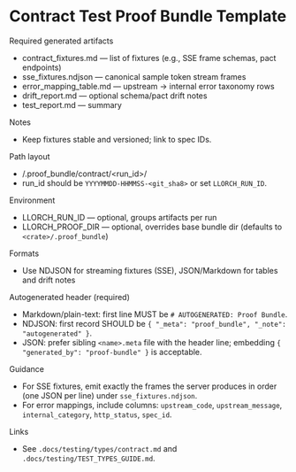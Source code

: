 # Contract Test Proof Bundle Template

Required generated artifacts

- contract_fixtures.md — list of fixtures (e.g., SSE frame schemas, pact endpoints)
- sse_fixtures.ndjson — canonical sample token stream frames
- error_mapping_table.md — upstream → internal error taxonomy rows
- drift_report.md — optional schema/pact drift notes
- test_report.md — summary

Notes

- Keep fixtures stable and versioned; link to spec IDs.

Path layout

- <crate>/.proof_bundle/contract/<run_id>/
- run_id should be `YYYYMMDD-HHMMSS-<git_sha8>` or set `LLORCH_RUN_ID`.

Environment

- LLORCH_RUN_ID — optional, groups artifacts per run
- LLORCH_PROOF_DIR — optional, overrides base bundle dir (defaults to `<crate>/.proof_bundle`)

Formats

- Use NDJSON for streaming fixtures (SSE), JSON/Markdown for tables and drift notes

Autogenerated header (required)

- Markdown/plain-text: first line MUST be `# AUTOGENERATED: Proof Bundle`.
- NDJSON: first record SHOULD be `{ "_meta": "proof_bundle", "_note": "autogenerated" }`.
- JSON: prefer sibling `<name>.meta` file with the header line; embedding `{ "generated_by": "proof-bundle" }` is acceptable.

Guidance

- For SSE fixtures, emit exactly the frames the server produces in order (one JSON per line) under `sse_fixtures.ndjson`.
- For error mappings, include columns: `upstream_code`, `upstream_message`, `internal_category`, `http_status`, `spec_id`.

Links

- See `.docs/testing/types/contract.md` and `.docs/testing/TEST_TYPES_GUIDE.md`.
